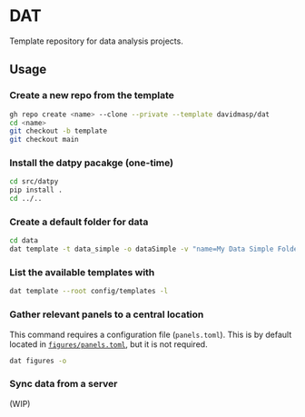 # DAT

Template repository for data analysis projects.

## Usage

### Create a new repo from the template

```bash
gh repo create <name> --clone --private --template davidmasp/dat
cd <name>
git checkout -b template
git checkout main
```

### Install the datpy pacakge (one-time)

```bash
cd src/datpy
pip install .
cd ../..
```

### Create a default folder for data

```bash
cd data
dat template -t data_simple -o dataSimple -v "name=My Data Simple Folder"
```

### List the available templates with

```bash
dat template --root config/templates -l
```

### Gather relevant panels to a central location

This command requires a configuration file (`panels.toml`). This is
by default located in [`figures/panels.toml`](figures/panels.toml), but it
is not required.

```bash
dat figures -o
```

### Sync data from a server

(WIP)

